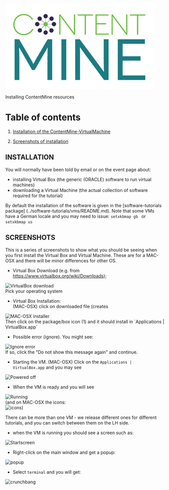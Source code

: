 ![ContentMine logo](https://github.com/ContentMine/assets/blob/master/png/Content_mine(small).png)

Installing ContentMine resources

# Table of contents

1. [Installation of the ContentMine-VirtualMachine](#installation)

2. [Screenshots of installation](#screenshots)

## INSTALLATION

You will normally have been told by email or on the event page about:

 * installing Virtual Box (the generic (ORACLE) software to run virtual machines)
 * downloading a Virtual Machine (the actual collection of software required for the tutorial)
 
By default the installation of the software is given in the [software-tutorials package] (../software-tutorials/vms/README.md). Note that some VMs have a German locale and you may need to issue:
```setxkbmap gb ``` or
```setxkbmap us```



## SCREENSHOTS

This is a series of screenshots to show what you should be seeing when you first install the Virtual Box and Virtual Machine. These are for a MAC-OSX and there will be minor differences for other OS.


 * Virtual Box Download (e.g. from https://www.virtualbox.org/wiki/Downloads);<br/>
<img alt="VirtualBox download" src="vm-virtualbox-download.png" width="50%"/>
<br/>Pick your operating system
<br/>


 * Virtual Box Installation: <br/>
 (MAC-OSX) click on downloaded file (creates <br/>
<img alt="MAC-OSX installer" src="vm-installer.png" width="50%"/>
<br/>
Then click on the package/box icon (1) and it should install in `Applications | VirtualBox.app`

* Possible error (ignore). You might see:<br/>
<img alt="Ignore error" src="vm-error.png" width="33%"/>
<br/>
If so, click the "Do not show this message again" and continue.
<br/>

* Starting the VM. (MAC-OSX) Click on the `Applications | VirtualBox.app` and you may see<br/>
<img alt="Powered off" src="vm-poweredoff.png" width="75%"/>
<br/>

* When the VM is ready and you will see<br/>
<img alt="Running" src="vm-running.png" width="75%"/>
<br/>
(and on MAC-OSX the icons:<br/>
<img alt="icons" src="vm-icon.png"/>)

There can be more than one VM - we release different ones for different tutorials, and you can switch between them on the LH side.

* when the VM is running you should see a screen such as:
<img alt="Startscreen" src="vm-startscreen.png" width="75%"/>
<br/>

* Right-click on the main window and get a popup:
<img alt="popup" src="vm-popup.png" width="75%"/>
<br/>


 * Select `terminal` and you will get:
<img alt="crunchbang" src="vm-crunchbang.png" width="75%"/>
<br/>

 
 





